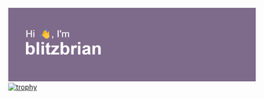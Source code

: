 ![header image](https://github.com/blitzbrian/blitzbrian/blob/main/header.png?raw=true)
[![trophy](https://github-profile-trophy.vercel.app/?username=blitzbrian&theme=monokai&no-bg=true&no-frame=true)](https://github.com/ryo-ma/github-profile-trophy)

